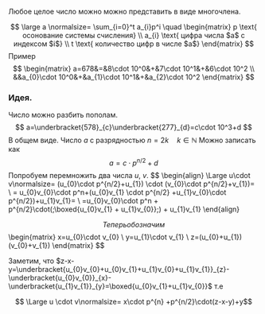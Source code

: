Любое целое число можно можно представить в виде многочлена.

$$
\large a \normalsize= \sum_{i=0}^t a_{i}p^i \quad
\begin{matrix}
p \text{ осонование системы счисления} \\
a_{i} \text{ цифра числа $a$ с индексом $i$} \\
t \text{ количество цифр в числе $a$}
\end{matrix}
$$
Пример
$$
\begin{matrix}
a=678&=&8\cdot 10^0&+&7\cdot 10^1&+&6\cdot 10^2 \\
&&a_{0}\cdot 10^0&+&a_{1}\cdot 10^1&+&a_{2}\cdot 10^2
\end{matrix}
$$

### Идея.
Число можно разбить пополам.
$$
a=\underbracket{578}_{c}\underbracket{277}_{d}=c\cdot 10^3+d
$$
В общем виде. Число $a$ с разрядностью $n=2k \quad k \in \mathbb{N}$
Можно записать как
$$
a= c\cdot p^{n/2}+d
$$
 Попробуем перемножить два числа $u$, $v$.
$$
\begin{align}
\Large u\cdot v\normalsize= (u_{0}\cdot p^{n/2}+u_{1}) \cdot (v_{0}\cdot p^{n/2}+v_{1})= \\
= u_{0}v_{0}\cdot p^n+(u_{0}v_{1} \cdot p^{n/2} +u_{1}v_{0}\cdot p^{n/2})+u_{1}v_{1}= \\
=u_{0}v_{0}\cdot p^n +  p^{n/2}\cdot(\;\boxed{u_{0}v_{1} + u_{1}v_{0}}\;) + u_{1}v_{1}
\end{align}

$$
Теперь обозначим
$$
\begin{matrix}
x=u_{0}\cdot v_{0} \\
y=u_{1}\cdot v_{1} \\
z=(u_{0}+u_{1})(v_{0}+v_{1})
\end{matrix}
$$


Заметим, что $z-x-y=\underbracket{u_{0}v_{0}+u_{0}v_{1}+u_{1}v_{0}+u_{1}v_{1}}_{z}-\underbracket{u_{0}v_{0}}_{x}-\underbracket{u_{1}v_{1}}_{y}=\boxed{u_{0}v_{1}+u_{1}v_{0}}$
т.е

$$
\Large u \cdot v\normalsize= x\cdot p^{n}
+p^{n/2}\cdot(z-x-y)+y$$